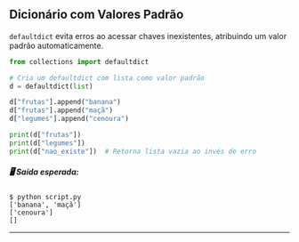 ## **Dicionário com Valores Padrão**
`defaultdict` evita erros ao acessar chaves inexistentes, atribuindo um valor padrão automaticamente.

```python
from collections import defaultdict

# Cria um defaultdict com lista como valor padrão
d = defaultdict(list)

d["frutas"].append("banana")
d["frutas"].append("maçã")
d["legumes"].append("cenoura")

print(d["frutas"])
print(d["legumes"])
print(d["nao_existe"])  # Retorna lista vazia ao invés de erro

```
##### 🖥️ Saída esperada:

```console
$ python script.py
['banana', 'maçã']
['cenoura']
[]
```

---